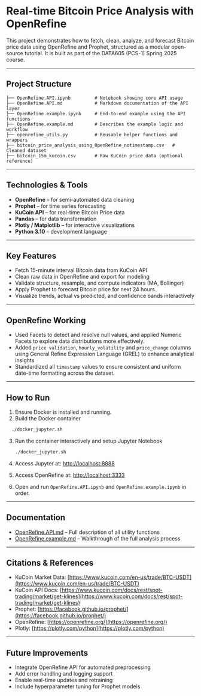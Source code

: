 # Real-time Bitcoin Price Analysis with OpenRefine

This project demonstrates how to fetch, clean, analyze, and forecast Bitcoin price data using OpenRefine and Prophet, structured as a modular open-source tutorial. It is built as part of the DATA605 (PCS-1) Spring 2025 course.

---

## Project Structure

```
├── OpenRefine.API.ipynb         # Notebook showing core API usage
├── OpenRefine.API.md            # Markdown documentation of the API layer
├── OpenRefine.example.ipynb     # End-to-end example using the API functions
├── OpenRefine.example.md        # Describes the example logic and workflow
├── openrefine_utils.py          # Reusable helper functions and wrappers
├── bitcoin_price_analysis_using_OpenRefine_notimestamp.csv   # Cleaned dataset
├── bitcoin_15m_kucoin.csv       # Raw KuCoin price data (optional reference)
```

---

## Technologies & Tools

* **OpenRefine** – for semi-automated data cleaning
* **Prophet** – for time series forecasting
* **KuCoin API** – for real-time Bitcoin Price data
* **Pandas** – for data transformation
* **Plotly / Matplotlib** – for interactive visualizations
* **Python 3.10** – development language

---

## Key Features

* Fetch 15-minute interval Bitcoin data from KuCoin API
* Clean raw data in OpenRefine and export for modeling
* Validate structure, resample, and compute indicators (MA, Bollinger)
* Apply Prophet to forecast Bitcoin price for next 24 hours
* Visualize trends, actual vs predicted, and confidence bands interactively

---

## OpenRefine Working

* Used Facets to detect and resolve null values, and applied Numeric Facets to explore data distributions more effectively.
* Added `price validation`, `hourly_volatility` and `price_change` columns using General Refine Expression Language (GREL) to enhance analytical insights
* Standardized all `timestamp` values to ensure consistent and uniform date-time formatting across the dataset.

---

## How to Run

1. Ensure Docker is installed and running.
2. Build the Docker container 

 ```bash
   ./docker_jupyter.sh
   ```
3. Run the container interactively and setup Jupyter Notebook

   ```bash
   ./docker_jupyter.sh
   ```
4. Access Jupyter at: [http://localhost:8888](http://localhost:8888)
5. Access OpenRefine at: [http://localhost:3333](http://localhost:3333)
6. Open and run `OpenRefine.API.ipynb` and `OpenRefine.example.ipynb` in order.

---

## Documentation

* [OpenRefine.API.md](OpenRefine.API.md) – Full description of all utility functions
* [OpenRefine.example.md](OpenRefine.example.md) – Walkthrough of the full analysis process

---

## Citations & References

* KuCoin Market Data: [https://www.kucoin.com/en-us/trade/BTC-USDT](https://www.kucoin.com/en-us/trade/BTC-USDT)
* KuCoin API Docs: [https://www.kucoin.com/docs/rest/spot-trading/market/get-klines](https://www.kucoin.com/docs/rest/spot-trading/market/get-klines)
* Prophet: [https://facebook.github.io/prophet/](https://facebook.github.io/prophet/)
* OpenRefine: [https://openrefine.org/](https://openrefine.org/)
* Plotly: [https://plotly.com/python](https://plotly.com/python)

---

## Future Improvements

* Integrate OpenRefine API for automated preprocessing
* Add error handling and logging support
* Enable real-time updates and retraining
* Include hyperparameter tuning for Prophet models
